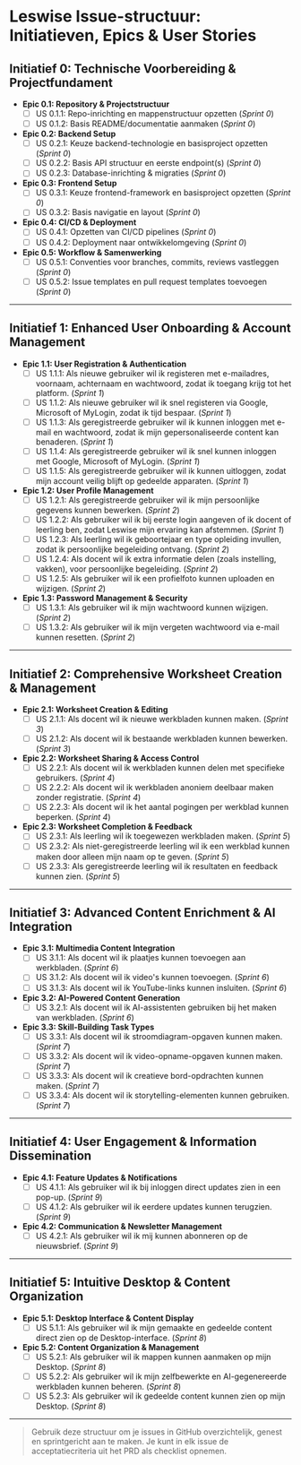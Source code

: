 # Leswise Issue-structuur: Initiatieven, Epics & User Stories

## Initiatief 0: Technische Voorbereiding & Projectfundament
- **Epic 0.1: Repository & Projectstructuur**
  - [ ] US 0.1.1: Repo-inrichting en mappenstructuur opzetten (_Sprint 0_)
  - [ ] US 0.1.2: Basis README/documentatie aanmaken (_Sprint 0_)
- **Epic 0.2: Backend Setup**
  - [ ] US 0.2.1: Keuze backend-technologie en basisproject opzetten (_Sprint 0_)
  - [ ] US 0.2.2: Basis API structuur en eerste endpoint(s) (_Sprint 0_)
  - [ ] US 0.2.3: Database-inrichting & migraties (_Sprint 0_)
- **Epic 0.3: Frontend Setup**
  - [ ] US 0.3.1: Keuze frontend-framework en basisproject opzetten (_Sprint 0_)
  - [ ] US 0.3.2: Basis navigatie en layout (_Sprint 0_)
- **Epic 0.4: CI/CD & Deployment**
  - [ ] US 0.4.1: Opzetten van CI/CD pipelines (_Sprint 0_)
  - [ ] US 0.4.2: Deployment naar ontwikkelomgeving (_Sprint 0_)
- **Epic 0.5: Workflow & Samenwerking**
  - [ ] US 0.5.1: Conventies voor branches, commits, reviews vastleggen (_Sprint 0_)
  - [ ] US 0.5.2: Issue templates en pull request templates toevoegen (_Sprint 0_)

---

## Initiatief 1: Enhanced User Onboarding & Account Management
- **Epic 1.1: User Registration & Authentication**
  - [ ] US 1.1.1: Als nieuwe gebruiker wil ik registeren met e-mailadres, voornaam, achternaam en wachtwoord, zodat ik toegang krijg tot het platform. (_Sprint 1_)
  - [ ] US 1.1.2: Als nieuwe gebruiker wil ik snel registeren via Google, Microsoft of MyLogin, zodat ik tijd bespaar. (_Sprint 1_)
  - [ ] US 1.1.3: Als geregistreerde gebruiker wil ik kunnen inloggen met e-mail en wachtwoord, zodat ik mijn gepersonaliseerde content kan benaderen. (_Sprint 1_)
  - [ ] US 1.1.4: Als geregistreerde gebruiker wil ik snel kunnen inloggen met Google, Microsoft of MyLogin. (_Sprint 1_)
  - [ ] US 1.1.5: Als geregistreerde gebruiker wil ik kunnen uitloggen, zodat mijn account veilig blijft op gedeelde apparaten. (_Sprint 1_)
- **Epic 1.2: User Profile Management**
  - [ ] US 1.2.1: Als geregistreerde gebruiker wil ik mijn persoonlijke gegevens kunnen bewerken. (_Sprint 2_)
  - [ ] US 1.2.2: Als gebruiker wil ik bij eerste login aangeven of ik docent of leerling ben, zodat Leswise mijn ervaring kan afstemmen. (_Sprint 1_)
  - [ ] US 1.2.3: Als leerling wil ik geboortejaar en type opleiding invullen, zodat ik persoonlijke begeleiding ontvang. (_Sprint 2_)
  - [ ] US 1.2.4: Als docent wil ik extra informatie delen (zoals instelling, vakken), voor persoonlijke begeleiding. (_Sprint 2_)
  - [ ] US 1.2.5: Als gebruiker wil ik een profielfoto kunnen uploaden en wijzigen. (_Sprint 2_)
- **Epic 1.3: Password Management & Security**
  - [ ] US 1.3.1: Als gebruiker wil ik mijn wachtwoord kunnen wijzigen. (_Sprint 2_)
  - [ ] US 1.3.2: Als gebruiker wil ik mijn vergeten wachtwoord via e-mail kunnen resetten. (_Sprint 2_)

---

## Initiatief 2: Comprehensive Worksheet Creation & Management
- **Epic 2.1: Worksheet Creation & Editing**
  - [ ] US 2.1.1: Als docent wil ik nieuwe werkbladen kunnen maken. (_Sprint 3_)
  - [ ] US 2.1.2: Als docent wil ik bestaande werkbladen kunnen bewerken. (_Sprint 3_)
- **Epic 2.2: Worksheet Sharing & Access Control**
  - [ ] US 2.2.1: Als docent wil ik werkbladen kunnen delen met specifieke gebruikers. (_Sprint 4_)
  - [ ] US 2.2.2: Als docent wil ik werkbladen anoniem deelbaar maken zonder registratie. (_Sprint 4_)
  - [ ] US 2.2.3: Als docent wil ik het aantal pogingen per werkblad kunnen beperken. (_Sprint 4_)
- **Epic 2.3: Worksheet Completion & Feedback**
  - [ ] US 2.3.1: Als leerling wil ik toegewezen werkbladen maken. (_Sprint 5_)
  - [ ] US 2.3.2: Als niet-geregistreerde leerling wil ik een werkblad kunnen maken door alleen mijn naam op te geven. (_Sprint 5_)
  - [ ] US 2.3.3: Als geregistreerde leerling wil ik resultaten en feedback kunnen zien. (_Sprint 5_)

---

## Initiatief 3: Advanced Content Enrichment & AI Integration
- **Epic 3.1: Multimedia Content Integration**
  - [ ] US 3.1.1: Als docent wil ik plaatjes kunnen toevoegen aan werkbladen. (_Sprint 6_)
  - [ ] US 3.1.2: Als docent wil ik video's kunnen toevoegen. (_Sprint 6_)
  - [ ] US 3.1.3: Als docent wil ik YouTube-links kunnen insluiten. (_Sprint 6_)
- **Epic 3.2: AI-Powered Content Generation**
  - [ ] US 3.2.1: Als docent wil ik AI-assistenten gebruiken bij het maken van werkbladen. (_Sprint 6_)
- **Epic 3.3: Skill-Building Task Types**
  - [ ] US 3.3.1: Als docent wil ik stroomdiagram-opgaven kunnen maken. (_Sprint 7_)
  - [ ] US 3.3.2: Als docent wil ik video-opname-opgaven kunnen maken. (_Sprint 7_)
  - [ ] US 3.3.3: Als docent wil ik creatieve bord-opdrachten kunnen maken. (_Sprint 7_)
  - [ ] US 3.3.4: Als docent wil ik storytelling-elementen kunnen gebruiken. (_Sprint 7_)

---

## Initiatief 4: User Engagement & Information Dissemination
- **Epic 4.1: Feature Updates & Notifications**
  - [ ] US 4.1.1: Als gebruiker wil ik bij inloggen direct updates zien in een pop-up. (_Sprint 9_)
  - [ ] US 4.1.2: Als gebruiker wil ik eerdere updates kunnen terugzien. (_Sprint 9_)
- **Epic 4.2: Communication & Newsletter Management**
  - [ ] US 4.2.1: Als gebruiker wil ik mij kunnen abonneren op de nieuwsbrief. (_Sprint 9_)

---

## Initiatief 5: Intuitive Desktop & Content Organization
- **Epic 5.1: Desktop Interface & Content Display**
  - [ ] US 5.1.1: Als gebruiker wil ik mijn gemaakte en gedeelde content direct zien op de Desktop-interface. (_Sprint 8_)
- **Epic 5.2: Content Organization & Management**
  - [ ] US 5.2.1: Als gebruiker wil ik mappen kunnen aanmaken op mijn Desktop. (_Sprint 8_)
  - [ ] US 5.2.2: Als gebruiker wil ik mijn zelfbewerkte en AI-gegenereerde werkbladen kunnen beheren. (_Sprint 8_)
  - [ ] US 5.2.3: Als gebruiker wil ik gedeelde content kunnen zien op mijn Desktop. (_Sprint 8_)

---

> Gebruik deze structuur om je issues in GitHub overzichtelijk, genest en sprintgericht aan te maken. 
> Je kunt in elk issue de acceptatiecriteria uit het PRD als checklist opnemen.
